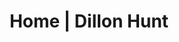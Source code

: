---
title: Home | Dillon Hunt
link: /
hero_title: Hello, I am Dillon Hunt.
hero_description: But if you are here you probably already knew that.
description: My name is Dillon Hunt, I am high-school student and I love programming. I like to create small websites & games in my spare time to improve my skills. I mainly focus on frontend development but I am trying to build my experience in full stack programming as well as getting used to frameworks like React. 
---